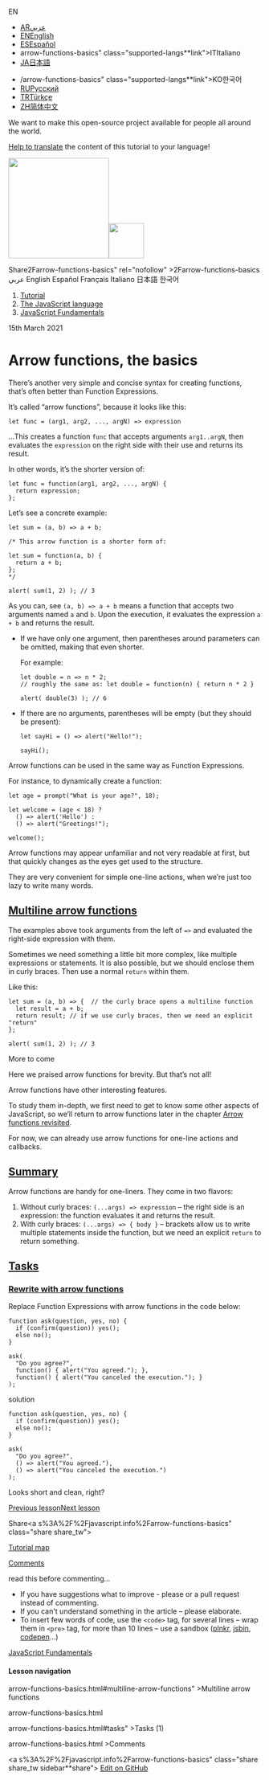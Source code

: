 EN

- <a href="https://ar.javascript.info/arrow-functions-basics" class="supported-langs__link"><span class="supported-langs__brief">AR</span><span>عربي</span></a>
- <a href="arrow-functions-basics.html" class="supported-langs__link"><span class="supported-langs__brief">EN</span><span>English</span></a>
- <a href="https://es.javascript.info/arrow-functions-basics" class="supported-langs__link"><span class="supported-langs__brief">ES</span><span>Español</span></a>
- arrow-functions-basics" class="supported-langs**link"><span class="supported-langs**brief">IT</span><span>Italiano</span></a>
- <a href="https://ja.javascript.info/arrow-functions-basics" class="supported-langs__link"><span class="supported-langs__brief">JA</span><span>日本語</span></a>

<!-- -->

- /arrow-functions-basics" class="supported-langs**link"><span class="supported-langs**brief">KO</span><span>한국어</span></a>
- <a href="arrow-functions-basics%22" class="supported-langs__link"><span class="supported-langs__brief">RU</span><span>Русский</span></a>
- <a href="https://tr.javascript.info/arrow-functions-basics" class="supported-langs__link"><span class="supported-langs__brief">TR</span><span>Türkçe</span></a>
- <a href="https://zh.javascript.info/arrow-functions-basics" class="supported-langs__link"><span class="supported-langs__brief">ZH</span><span>简体中文</span></a>

We want to make this open-source project available for people all around the world.

[Help to translate](translate.html) the content of this tutorial to your language!

<a href="index.html" class="sitetoolbar__link sitetoolbar__link_logo"><img src="img/sitetoolbar__logo_en.svg" class="sitetoolbar__logo sitetoolbar__logo_normal" width="200" /><img src="img/sitetoolbar__logo_small_en.svg" class="sitetoolbar__logo sitetoolbar__logo_small" width="70" /></a>

<span class="share-icons__title">Share</span>2Farrow-functions-basics" rel="nofollow" &gt;2Farrow-functions-basics عربي English Español Français Italiano 日本語 한국어

1.  <a href="index.html" class="breadcrumbs__link"><span class="breadcrumbs__hidden-text">Tutorial</span></a>
2.  <span id="breadcrumb-1"><a href="js.html" class="breadcrumbs__link"><span>The JavaScript language</span></a></span>
3.  <span id="breadcrumb-2"><a href="first-steps.html" class="breadcrumbs__link"><span>JavaScript Fundamentals</span></a></span>

15th March 2021

# Arrow functions, the basics

There’s another very simple and concise syntax for creating functions, that’s often better than Function Expressions.

It’s called “arrow functions”, because it looks like this:

    let func = (arg1, arg2, ..., argN) => expression

…This creates a function `func` that accepts arguments `arg1..argN`, then evaluates the `expression` on the right side with their use and returns its result.

In other words, it’s the shorter version of:

    let func = function(arg1, arg2, ..., argN) {
      return expression;
    };

Let’s see a concrete example:

<a href="arrow-functions-basics.html#" class="toolbar__button toolbar__button_run" title="run"></a>

<a href="arrow-functions-basics.html#" class="toolbar__button toolbar__button_edit" title="open in sandbox"></a>

    let sum = (a, b) => a + b;

    /* This arrow function is a shorter form of:

    let sum = function(a, b) {
      return a + b;
    };
    */

    alert( sum(1, 2) ); // 3

As you can, see `(a, b) => a + b` means a function that accepts two arguments named `a` and `b`. Upon the execution, it evaluates the expression `a + b` and returns the result.

- If we have only one argument, then parentheses around parameters can be omitted, making that even shorter.

  For example:

  <a href="arrow-functions-basics.html#" class="toolbar__button toolbar__button_run" title="run"></a>

  <a href="arrow-functions-basics.html#" class="toolbar__button toolbar__button_edit" title="open in sandbox"></a>

      let double = n => n * 2;
      // roughly the same as: let double = function(n) { return n * 2 }

      alert( double(3) ); // 6

- If there are no arguments, parentheses will be empty (but they should be present):

  <a href="arrow-functions-basics.html#" class="toolbar__button toolbar__button_run" title="run"></a>

  <a href="arrow-functions-basics.html#" class="toolbar__button toolbar__button_edit" title="open in sandbox"></a>

      let sayHi = () => alert("Hello!");

      sayHi();

Arrow functions can be used in the same way as Function Expressions.

For instance, to dynamically create a function:

<a href="arrow-functions-basics.html#" class="toolbar__button toolbar__button_run" title="run"></a>

<a href="arrow-functions-basics.html#" class="toolbar__button toolbar__button_edit" title="open in sandbox"></a>

    let age = prompt("What is your age?", 18);

    let welcome = (age < 18) ?
      () => alert('Hello') :
      () => alert("Greetings!");

    welcome();

Arrow functions may appear unfamiliar and not very readable at first, but that quickly changes as the eyes get used to the structure.

They are very convenient for simple one-line actions, when we’re just too lazy to write many words.

## <a href="arrow-functions-basics.html#multiline-arrow-functions" id="multiline-arrow-functions" class="main__anchor">Multiline arrow functions</a>

The examples above took arguments from the left of `=>` and evaluated the right-side expression with them.

Sometimes we need something a little bit more complex, like multiple expressions or statements. It is also possible, but we should enclose them in curly braces. Then use a normal `return` within them.

Like this:

<a href="arrow-functions-basics.html#" class="toolbar__button toolbar__button_run" title="run"></a>

<a href="arrow-functions-basics.html#" class="toolbar__button toolbar__button_edit" title="open in sandbox"></a>

    let sum = (a, b) => {  // the curly brace opens a multiline function
      let result = a + b;
      return result; // if we use curly braces, then we need an explicit "return"
    };

    alert( sum(1, 2) ); // 3

<span class="important__type">More to come</span>

Here we praised arrow functions for brevity. But that’s not all!

Arrow functions have other interesting features.

To study them in-depth, we first need to get to know some other aspects of JavaScript, so we’ll return to arrow functions later in the chapter [Arrow functions revisited](arrow-functions.html).

For now, we can already use arrow functions for one-line actions and callbacks.

## <a href="arrow-functions-basics.html#summary" id="summary" class="main__anchor">Summary</a>

Arrow functions are handy for one-liners. They come in two flavors:

1.  Without curly braces: `(...args) => expression` – the right side is an expression: the function evaluates it and returns the result.
2.  With curly braces: `(...args) => { body }` – brackets allow us to write multiple statements inside the function, but we need an explicit `return` to return something.

## <a href="arrow-functions-basics.html#tasks" class="tasks__title-anchor main__anchor main__anchor main__anchor_noicon">Tasks</a>

### <a href="arrow-functions-basics.html#rewrite-with-arrow-functions" id="rewrite-with-arrow-functions" class="main__anchor">Rewrite with arrow functions</a>

<a href="task/rewrite-arrow.html" class="task__open-link"></a>

Replace Function Expressions with arrow functions in the code below:

<a href="arrow-functions-basics.html#" class="toolbar__button toolbar__button_run" title="run"></a>

<a href="arrow-functions-basics.html#" class="toolbar__button toolbar__button_edit" title="open in sandbox"></a>

    function ask(question, yes, no) {
      if (confirm(question)) yes();
      else no();
    }

    ask(
      "Do you agree?",
      function() { alert("You agreed."); },
      function() { alert("You canceled the execution."); }
    );

solution

<a href="arrow-functions-basics.html#" class="toolbar__button toolbar__button_run" title="run"></a>

<a href="arrow-functions-basics.html#" class="toolbar__button toolbar__button_edit" title="open in sandbox"></a>

    function ask(question, yes, no) {
      if (confirm(question)) yes();
      else no();
    }

    ask(
      "Do you agree?",
      () => alert("You agreed."),
      () => alert("You canceled the execution.")
    );

Looks short and clean, right?

<a href="function-expressions.html" class="page__nav page__nav_prev"><span class="page__nav-text"><span class="page__nav-text-shortcut"></span></span><span class="page__nav-text-alternate">Previous lesson</span></a><a href="javascript-specials.html" class="page__nav page__nav_next"><span class="page__nav-text"><span class="page__nav-text-shortcut"></span></span><span class="page__nav-text-alternate">Next lesson</span></a>

<span class="share-icons__title">Share</span><a s%3A%2F%2Fjavascript.info%2Farrow-functions-basics" class="share share_tw"></a><a href="https://www.facebook.com/sharer/sharer.php?s=100&amp;p%5Burl%5D=https%3A%2F%2Fjavascript.info%2Farrow-functions-basics" class="share share_fb"></a>

<a href="tutorial/map.html" class="map"><span class="map__text">Tutorial map</span></a>

[Comments](arrow-functions-basics.html%20name=)

<span class="comments__read-before-link">read this before commenting…</span>

- If you have suggestions what to improve - please or a pull request instead of commenting.
- If you can't understand something in the article – please elaborate.
- To insert few words of code, use the `<code>` tag, for several lines – wrap them in `<pre>` tag, for more than 10 lines – use a sandbox ([plnkr](https://plnkr.co/edit/?p=preview), [jsbin](https://jsbin.com), [codepen](http://codepen.io)…)

<a href="first-steps.html" class="sidebar__link">JavaScript Fundamentals</a>

#### Lesson navigation

arrow-functions-basics.html\#multiline-arrow-functions" &gt;Multiline arrow functions

arrow-functions-basics.html

arrow-functions-basics.html\#tasks" &gt;Tasks (1)

arrow-functions-basics.html &gt;Comments

<a s%3A%2F%2Fjavascript.info%2Farrow-functions-basics" class="share share_tw sidebar**share"></a><a href="https://www.facebook.com/sharer/sharer.php?s=100&amp;p%5Burl%5D=https%3A%2F%2Fjavascript.info%2Farrow-functions-basics" class="share share_fb sidebar**share"></a> <a href="https://github.com/javascript-tutorial/en.javascript.info/blob/master/1-js/02-first-steps/17-arrow-functions-basics" class="sidebar__link">Edit on GitHub</a>
